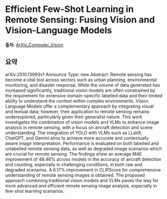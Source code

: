 # Efficient Few-Shot Learning in Remote Sensing: Fusing Vision and Vision-Language Models

**출처:** [ArXiv_Computer_Vision](https://arxiv.org/abs/2510.13993)

## 요약
arXiv:2510.13993v1 Announce Type: new
Abstract: Remote sensing has become a vital tool across sectors such as urban planning, environmental monitoring, and disaster response. While the volume of data generated has increased significantly, traditional vision models are often constrained by the requirement for extensive domain-specific labelled data and their limited ability to understand the context within complex environments. Vision Language Models offer a complementary approach by integrating visual and textual data; however, their application to remote sensing remains underexplored, particularly given their generalist nature. This work investigates the combination of vision models and VLMs to enhance image analysis in remote sensing, with a focus on aircraft detection and scene understanding. The integration of YOLO with VLMs such as LLaVA, ChatGPT, and Gemini aims to achieve more accurate and contextually aware image interpretation. Performance is evaluated on both labelled and unlabelled remote sensing data, as well as degraded image scenarios which are crucial for remote sensing. The findings show an average MAE improvement of 48.46% across models in the accuracy of aircraft detection and counting, especially in challenging conditions, in both raw and degraded scenarios. A 6.17% improvement in CLIPScore for comprehensive understanding of remote sensing images is obtained. The proposed approach combining traditional vision models and VLMs paves the way for more advanced and efficient remote sensing image analysis, especially in few-shot learning scenarios.
